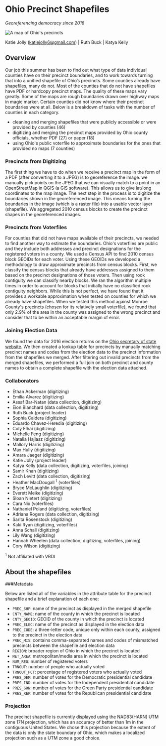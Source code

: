 # Ohio Precinct Shapefiles

_Georeferencing democracy since 2018_

![A map of Ohio's precincts](https://user-images.githubusercontent.com/8108892/44927973-59b0ff80-ad24-11e8-847b-2dd019356172.png "Ohio Precincts")

Katie Jolly (katiejolly6@gmail.com) | Ruth Buck | Katya Kelly

## Overview

Our job this summer has been to find out what type of data individual counties have on their precinct boundaries, and to work towards turning that into a unified shapefile of Ohio’s precincts. Some counties already have shapefiles, many do not. Most of the counties that do not have shapefiles have PDF or hardcopy precinct maps. The quality of these maps vary greatly. Some of the maps are rough boundaries drawn over highway maps in magic marker. Certain counties did not know where their precinct boundaries were at all. Below is a breakdown of tasks with the number of counties in each category.

- cleaning and merging shapefiles that were publicly accessible or were provided by counties (46)
- digitizing and merging the precinct maps provided by Ohio county officials, whether PDF (27) or paper (18)
- using Ohio's public voterfile to approximate boundaries for the ones that provided no maps (7 counties)

### Precincts from Digitizing

The first thing we have to do when we receive a precinct map in the form of a PDF (after converting it to a JPEG) is to georeference the image. we manually pick points on the JPEG that we can visually match to a point in an OpenStreetMap in QGIS (a GIS software). This allows us to give lat/long coordinates to the map image. The next step in the process is to digitize the boundaries shown in the georeferenced image. This means turning the boundaries in the image (which is a raster file) into a usable vector layer (shapefile). We aggregated 2010 census blocks to create the precinct shapes in the georeferenced images.

### Precincts from Voterfiles

For counties that did not have maps available of their precincts, we needed to find another way to estimate the boundaries. Ohio's voterfiles are public and they include both addresses and precinct designations for the registered voters in a county. We used a Census API to find 2010 census block GEOIDs for each voter. Using these GEOIDs we developed a methodology to draw approximate precincts from census blocks. First, we classify the census blocks that already have addresses assigned to them based on the precinct designations of those voters. Then using rook contiguity we can classify nearby blocks. We ran the algorithm multiple times in order to account for blocks that initially have no classified rook contiguity neighbors. While this is not perfect, we have found that it provides a workable approximation when tested on counties for which we already have shapefiles. When we tested this method against Monroe County's precincts (chosen for its relatively small voterfile), we found that only 2.9% of the area in the county was assigned to the wrong precinct and consider that to be within an acceptable margin of error.

### Joining Election Data

We found the data for 2016 election returns on the [Ohio secretary of state website](https://www.sos.state.oh.us/elections/election-results-and-data/2016-official-elections-results/). We then created a lookup table for precincts by manually matching precinct names and codes from the election data to the precinct information from the shapefiles we merged. After filtering out invalid precincts from the merged shapefiles, we performed a full join on both precinct and county names to obtain a complete shapefile with the election data attached.

### Collaborators

- Ethan Ackerman (digitizing)
- Emilia Alvarez (digitizing)
- Assaf Bar-Natan (data collection, digitizing)
- Eion Blanchard (data collection, digitizing)
- Ruth Buck (project leader)
- Sophia Caldera (digitizing)
- Eduardo Chavez-Heredia (digitizing)
- Coly Elhai (digitizing)
- Michelle Feng (digitizing)
- Natalia Hajlasz (digitizing)
- Mallory Harris (digitizing)
- Max Hully (digitizing)
- Amara Jaeger (digitizing)
- Katie Jolly (project leader)
- Katya Kelly (data collection, digitizing, voterfiles, joining)
- Samir Khan (digitizing)
- Zach Levitt (data collection, digitizing)
- Heather MacDougall <sup>1</sup> (voterfiles)
- Bryce McLaughlin (digitizing)
- Everett Meike (digitizing)
- Sloan Nietert (digitizing)
- Cara Nix (voterfiles)
- Nathaniel Poland (digitizing, voterfiles)
- Adriana Rogers (data collection, digitizing)
- Sarita Rosenstock (digitizing)
- Kaki Ryan (digitizing, voterfiles)
- Anna Schall (digitizing)
- Lily Wang (digitizing)
- Hannah Wheelen (data collection, digitizing, voterfiles, joining)
- Cory Wilson (digitizing)

<sup>1</sup> Not affiliated with VRDI

## About the shapefiles

###Metadata

Below are listed all of the variables in the attribute table for the precinct shapefile and a brief explanation of each one:

- `PREC_SHP`: name of the precinct as displayed in the merged shapefile
- `CNTY_NAME`: name of the county in which the precinct is located
- `CNTY_GEOID`: GEOID of the county in which the precinct is located
- `PREC_ELEC`: name of the precinct as displayed in the election data
- `PREC_CODE`: a three-letter code, unique only within each county, assigned to the precinct in the election data
- `PREC_MIS`: contains comma-separated names and codes of mismatched precincts between the shapefile and election data
- `REGION`: broader region of Ohio in which the precinct is located
- `MET_AREA`: metropolitan/media area in which the precinct is located
- `NUM_REG`: number of registered voters
- `TRNOUT`: number of people who actually voted
- `TRNOUT_PCT`: percentage of registered voters who actually voted
- `PRES_DEM`: number of votes for the Democratic presidential candidate
- `PRES_IND`: number of votes for the Independent presidential candidate
- `PRES_GRN`: number of votes for the Green Party presidential candidate
- `PRES_REP`: number of votes for the Republican presidential candidate

### Projection

The precinct shapefile is currently displayed using the NAD83(HARN) UTM zone 17N projection, which has an accuracy of better than 1m in the contiguous United States. We chose this projection because the extent of the data is only the state boundary of Ohio, which makes a localized projection such as a UTM zone a good choice.
